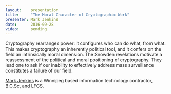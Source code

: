 ```yaml
---
layout:    presentation
title:     "The Moral Character of Cryptographic Work"
presenter: Mark Jenkins
date:      2016-09-28
video:     pending
---
```


Cryptography rearranges power: it configures who can do what, from what. This makes cryptography an inherently political tool, and it confers on the field an intrinsically moral dimension. The Snowden revelations motivate a reassessment of the political and moral positioning of cryptography. They lead one to ask if our inability to effectively address mass surveillance constitutes a failure of our field.

[Mark Jenkins](http://markjenkins.ca/) is a Winnipeg based information technology contractor, B.C.Sc, and LFCS.
